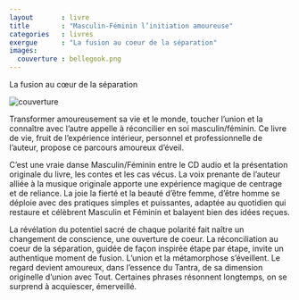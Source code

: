 ```yaml
---
layout       : livre
title        : "Masculin-Féminin l’initiation amoureuse"
categories   : livres
exergue      : "La fusion au coeur de la séparation"
images:
  couverture : bellegook.png
---
```


La fusion au cœur de la séparation

![couverture](../../images-livres/bellegook.png )

Transformer amoureusement sa vie et le monde, toucher l’union et la connaître avec l’autre appelle à réconcilier en soi masculin/féminin. Ce livre de vie, fruit de l’expérience intérieur, personnel et professionnelle de l’auteur, propose ce parcours amoureux d’éveil.

C’est une vraie danse Masculin/Féminin entre le CD audio et la présentation originale du livre, les contes et les cas vécus. La voix prenante de l’auteur alliée à la musique originale apporte une expérience magique de centrage et de reliance. La joie la fierté et la beauté d’être femme, d’être homme se déploie avec des pratiques simples et puissantes, adaptée au quotidien qui restaure et célèbrent Masculin et Féminin et balayent bien des idées reçues.

La révélation du potentiel sacré de chaque polarité fait naître un changement de conscience, une ouverture de coeur. La réconciliation au coeur de la séparation, guidée de façon inspirée étape par étape, invite un authentique moment de fusion. L’union et la métamorphose s’éveillent. Le regard devient amoureux, dans l’essence du Tantra, de sa dimension originelle d’union avec Tout. Certaines phrases résonnent longtemps, on se surprend à acquiescer, émerveillé.
